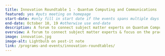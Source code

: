 ```yaml
---
title: Innovation Roundtable 1 - Quantum Computing and Communications
featured: yes #puts meeting on homepage
start-date: #only fill in start date if the events spans multiple days
end-date: October 10, 19 #otherwise use end-date
description: A forum to connect subject matter experts on Quantum Computing and Communications.
overview: A forum to connect subject matter experts & focus on the practical applications of Innovative Technologies in the Federal government. Held at GSA from 1-3pm and limited to 20 RSVPs.
image: innovation.jpg
image-alt: Lightbulb on post-it note
link: /programs-and-events/innovation-roundtables/
---
```

